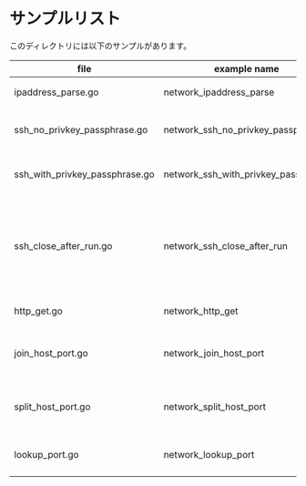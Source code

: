 # サンプルリスト

このディレクトリには以下のサンプルがあります。

| file                           | example name                        | note                                                                                       |
| ------------------------------ | ----------------------------------- | ------------------------------------------------------------------------------------------ |
| ipaddress_parse.go             | network_ipaddress_parse             | net.ParseIP() の サンプルです.                                                             |
| ssh_no_privkey_passphrase.go   | network_ssh_no_privkey_passphrase   | 秘密鍵のパスフレーズ無しのSSH接続サンプルです.                                             |
| ssh_with_privkey_passphrase.go | network_ssh_with_privkey_passphrase | 秘密鍵のパスフレーズありのSSH接続サンプルです.                                             |
| ssh_close_after_run.go         | network_ssh_close_after_run         | ssh.Run() を呼んだ後に ssh.Close() を呼ぶと io.EOF が返却されることを確認するサンプルです. |
| http_get.go                    | network_http_get                    | http.Get() の サンプルです.                                                                |
| join_host_port.go              | network_join_host_port              | JoinHostPort は、net.JoinHostPort のサンプルです                                           |
| split_host_port.go             | network_split_host_port             | SplitJoinPort は、net.SplitHostPort のサンプルです                                         |
| lookup_port.go                 | network_lookup_port                 | LookupPort は、 net.LookupPort() のサンプルです                                            |
